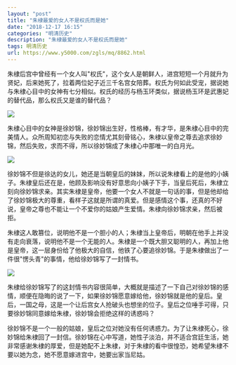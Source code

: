 ```yaml
---
layout: "post"
title: "朱棣最爱的女人不是权氏而是她"
date: "2018-12-17 16:15"
categories: "明清历史"
description: "朱棣最爱的女人不是权氏而是她"
tags: 明清历史
url: https://www.y5000.com/zgls/mq/8862.html
---
```






朱棣后宫中曾经有一个女人叫"权氏"，这个女人是朝鲜人，进宫短短一个月就升为贤妃，后来她死了，拉着两位妃子近三千名宫女陪葬。权氏为何如此受宠，据说她与朱棣心目中的女神有七分相似。权氏的经历与杨玉环类似，据说杨玉环是武惠妃的替代品，那么权氏又是谁的替代品？

![](https://img.y5000.com/uploads/allimg/161230/1456334N9-0.jpg)

朱棣心目中的女神是徐妙锦，徐妙锦出生好，性格棒，有才华，是朱棣心目中的完美情人。众所周知初恋与失败的恋情尤其刻骨铭心，朱棣以皇帝之尊去追求徐妙锦，然后失败，求而不得，所以徐妙锦成了朱棣心中那唯一的白月光。

![](https://img.y5000.com/uploads/allimg/161230/145633K49-1.jpg)

徐妙锦不但是徐达的女儿，她还是当朝皇后的妹妹，所以说朱棣看上的是他的小姨子。朱棣皇后还在是，他顾及影响没有好意思向小姨子下手，当皇后死后，朱棣立刻向徐妙锦求亲。其实朱棣是皇帝，他要一个女人不就是一句话的事，但是他却给了徐妙锦极大的尊重，看样子这就是所谓的真爱。但是感情这个事，还真的不好说，皇帝之尊也不能让一个不爱你的姑娘产生爱情。朱棣向徐妙锦求亲，然后被拒。

朱棣这人敢篡位，说明他不是一个胆小的人；朱棣当上皇帝后，明朝在他手上并没有走向衰落，说明他不是一个无能的人。朱棣是一个既大胆又聪明的人，再加上他是皇帝，这一层身份给了他极大的自信，他铁了心要追徐妙锦。于是朱棣做出了一件很"愣头青"的事情，他给徐妙锦写了一封情书。

![](https://img.y5000.com/uploads/allimg/161230/145633M54-2.jpg)

朱棣给徐妙锦写了的这封情书内容很简单，大概就是描述了一下自己对徐妙锦的感情，顺便在隐晦的说了一下，如果徐妙锦愿意嫁给他，徐妙锦就是他的皇后。皇后，一国之母，这是一个让后宫女人抢破头也想坐的位子。皇后之位唾手可得，只要徐妙锦同意嫁给朱棣，徐妙锦会拒绝这样的诱惑吗？

徐妙锦不是一个一般的姑娘，皇后之位对她没有任何诱惑力。为了让朱棣死心，徐妙锦给朱棣回了一封信。徐妙锦在心中写道，她性子淡泊，并不适合宫廷生活，她非常感谢朱棣的厚爱，但是她配不上朱棣，对于朱棣的看中很惶恐，她希望朱棣不要以她为念，她不愿意嫁进宫中，她要出家当尼姑。
